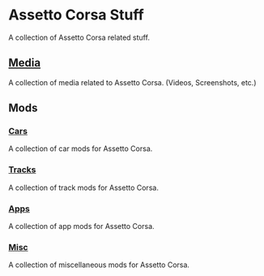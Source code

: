 # Assetto Corsa Stuff
A collection of Assetto Corsa related stuff.
## [Media](Media.md)
A collection of media related to Assetto Corsa. (Videos, Screenshots, etc.)
## Mods
### [Cars](Cars.md)
A collection of car mods for Assetto Corsa.
### [Tracks](Tracks.md)
A collection of track mods for Assetto Corsa.
### [Apps](Apps.md)
A collection of app mods for Assetto Corsa.
### [Misc](Misc.md)
A collection of miscellaneous mods for Assetto Corsa.